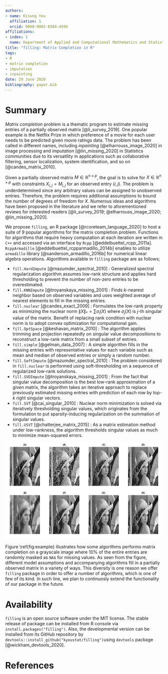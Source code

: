 ```yaml
---
authors:
- name: Kisung You
  affiliation: 1
  orcid: 0000-0002-8584-459X
affiliations:
- index: 1
  name: Department of Applied and Computational Mathematics and Statistics, University of Notre Dame
title: "filling: Matrix Completion in R"
tags:
- R
- matrix completion
- imputation
- inpainting
date: 29 June 2020
bibliography: paper.bib
---
```


# Summary

_Matrix completion_ problem is a thematic program to estimate missing entries of a partially observed matrix [@li_survey_2019]. One popular example is the Netflix Prize in which preference of a movie for each user needs to be predicted given movie ratings data. The problem has been called in different names, including _inpainting_ [@elharrouss_image_2020] in image processing and _imputation_ [@lin_missing_2020] in Statistics communities due to its versatility in applications such as collaborative filtering, sensor localization, system identification, and so on [@candes_matrix_2010].

Given a partially observed matrix $M \in \mathbb{R}^{n\times p}$, the goal is to solve for $X \in \mathbb{R}^{n\times p}$ with constraints $X_{i,j} = M_{i,j}$  for an observed entry $(i,j)$. The problem is underdetermined since any arbitrary values can be assigned to unobserved entries. Therefore, the problem requires additional assumptions to bound the number of degrees of freedom for $X$. Numerous ideas and algorithms have been proposed in the literature and we refer to aforementioned reviews for interested readers [@li_survey_2019; @elharrouss_image_2020; @lin_missing_2020].

We propose `filling`, an R package [@rcoreteam_language_2020] to host a suite of 9 popular algorithms for the matrix completion problem. Functions for algorithms that require heavy computation at each iteration are written in `C++` and accessed via an interface by `Rcpp` [@eddelbuettel_rcpp_2011a]. `RcppArmadillo` [@eddelbuettel_rcpparmadillo_2014b] enables to utilize `armadillo` library [@sanderson_armadillo_2016b] for numerical linear algebra operations. Algorithms available in `filling` package are as follows; 

* `fill.HardImpute` [@mazumder_spectral_2010] : Generalized spectral regularization algorithm assumes low-rank structure and applies hard thresholding to prevent the number of non-zero entries to be overestimated. 
* `fill.KNNImpute` [@troyanskaya_missing_2001] : Finds $k$-nearest neighbor based on observed variables and uses weighted average of nearest elements to fill in the missing entries.
* `fill.nuclear` [@candes_exact_2009] : Formulates the low-rank property as minimizing the nuclear norm $\|X\|_* = \sum \sigma_i (X)$ where $\sigma_j (X)$ is $j$-th singular value of the matrix. Benefit of replacing rank condition with nuclear norm is to adopt convex optimization for computational gain.
* `fill.OptSpace` [@keshavan_matrix_2010] : The algorithm applies trimming and projection repeatedly on singular value decompositions to reconstruct a low-rank matrix from a small subset of entries.
* `fill.simple` [@gelman_data_2007] : A simple algorithm fills in the missing entries with representative values for each variable such as mean and median of observed entries or simply a random number.
* `fill.SoftImpute` [@mazumder_spectral_2010] : The problem considered in `fill.nuclear` is performed using soft-thresholding on a sequence of regularized low-rank solutions.
* `fill.SVDImpute` [@troyanskaya_missing_2001] : From the fact that singular value decomposition is the best low-rank approximation of a given matrix, the algorithm takes an iterative approach to replace previously estimated missing entries with prediction of each row by top-$k$ right singular vectors.
* `fill.SVT` [@cai_singular_2010] : Nuclear norm minimization is solved via iteratively thresholding singular values, which originates from the formulation to put sparsity-inducing regularization on the summation of singular values.
* `fill.USVT` [@chatterjee_matrix_2015] : As a matrix estimation method under low-rankness, the algorithm thresholds singular values as much to minimize mean-squared errors.


![\label{fig:example}(A) original Lena image in $(128 \times 128)$ with (B) 10% missing entries and followings are completed matrices by (C) `fill.simple`, (D) `fill.HardImpute`, (E) `fill.OptSpace`, (F) `fill.nuclear`, (G) `fill.KNNimpute`, and (H) `fill.SVDimpute` algorithms.](figure-1.png)

Figure \ref{fig:example} illustrates how some algorithms performs matrix completion on a grayscale image where 10% of the entire entries are randomly masked as `NA`s for missing values. As seen from the figure, different model assumptions and accompanying algorithms fill in a partially observed matrix in a variety of ways. This diversity is one reason we offer `filling` package in order to offer a number of algorithms, which is one of few of its kind. In such line, we plan to continuosly extend the functionality of our package in the future.



# Availability

`filling` is an open source software under the MIT license. The stable release of package can be installed from R console via `install.packages("filling")`. Also, the developmental version can be installed from its GitHub repository by `devtools::install_github("kyoustat/filling")`using `devtools` package [@wickham_devtools_2020].


# References

